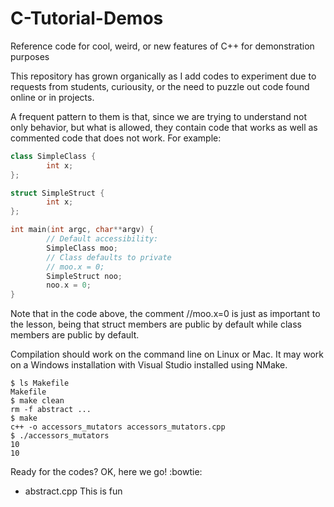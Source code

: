 # C-Tutorial-Demos
Reference code for cool, weird, or new features of C++ for demonstration purposes

This repository has grown organically as I add codes to experiment due to requests from students, curiousity, or the need to puzzle out code found online or in projects.

A frequent pattern to them is that, since we are trying to understand not only behavior, but what is allowed, they contain code that works as well as commented code that does not work. For example:

```c++
class SimpleClass {
        int x;
};

struct SimpleStruct {
        int x;
};

int main(int argc, char**argv) {
        // Default accessibility:
        SimpleClass moo;
        // Class defaults to private    
        // moo.x = 0;
        SimpleStruct noo;
        noo.x = 0;
}
```

Note that in the code above, the comment //moo.x=0 is just as important to the lesson, being that struct members are public by default while class members are public by default.

Compilation should work on the command line on Linux or Mac. It may work on a Windows installation with Visual Studio installed using NMake.

```
$ ls Makefile 
Makefile
$ make clean
rm -f abstract ...
$ make
c++ -o accessors_mutators accessors_mutators.cpp
$ ./accessors_mutators 
10
10
```

Ready for the codes? OK, here we go! :bowtie:

* abstract.cpp
   This is fun
        


